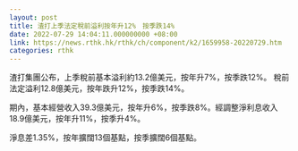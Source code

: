 ```yaml
---
layout: post
title: 渣打上季法定稅前溢利按年升12%　按季跌14%
date: 2022-07-29 14:04:11.000000000 +08:00
link: https://news.rthk.hk/rthk/ch/component/k2/1659958-20220729.htm
categories: rthk
---
```


渣打集團公布，上季稅前基本溢利約13.2億美元，按年升7%，按季跌12%。 稅前法定溢利12.8億美元，按年跌升12%，按季跌14%。

期內，基本經營收入39.3億美元，按年升6%，按季跌8%。經調整淨利息收入18.9億美元，按年升11%，按季升4%。

淨息差1.35%，按年擴闊13個基點，按季擴闊6個基點。
